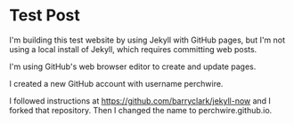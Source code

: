 # Test Post

I'm building this test website by using Jekyll with GitHub pages, but I'm not using a local install of Jekyll, which requires committing web posts.

I'm using GitHub's web browser editor to create and update pages.

I created a new GitHub account with username perchwire.

I followed instructions at <https://github.com/barryclark/jekyll-now> and I forked that repository. Then I changed the name to perchwire.github.io.

